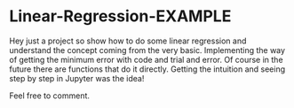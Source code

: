 # Linear-Regression-EXAMPLE

Hey just a project so show how to do some linear regression and understand the concept coming from the very basic. 
Implementing the way of getting the minimum error with code and trial and error. Of course in the future there are functions that do it directly.
Getting the intuition and seeing step by step in Jupyter was the idea!

Feel free to comment. 
